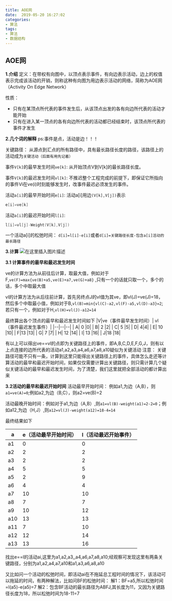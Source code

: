 ```yaml
---
title: AOE网
date:  2019-05-20 16:27:02
categories:
- 算法
tags:
- 算法
- 数据结构
---
```

## AOE网
**1.介绍**
定义：在带权有向图中，以顶点表示事件，有向边表示活动，边上的权值表示完成该活动的开销，则称这种有向图为用边表示活动的网络，简称为AOE网（Activity On Edge Network）

性质：

 - 只有在某顶点所代表的事件发生后，从该顶点出发的各有向边所代表的活动才能开始
 - 只有在进入某一顶点的各有向边所代表的活动都已经结束时，该顶点所代表的事件才发生

**2.几个词的解释**
ps:事件是点，活动是边！！！

关键路径：
从源点到汇点的所有路径中，具有最长路径长度的路径，该路径上的活动成为`关键活动（后面有用先记着）`

事件`V[k]`的最早发生时间`ve[k]`:
从开始顶点V到V[k]的最长路径长度。

事件`V[k]`的最迟发生时间`vl[k]`:
不推迟整个工程完成的前提下，即保证它所指向的事件Vi在ve(i)时刻能够发生时，改事件最迟必须发生的事件。

活动`a[i]`的最早开始时间`e[i]`:       活动a[i]用边`(V[k],V[j])`表示

```c++
e[i]=ve[k]
```

活动`a[i]`的最迟开始时间`l[i]`:

```c++
l[i]=vl[j]-Weight(V[k],V[j])
```

一个活动a[i]的松弛时间：
`d[i]=l[i]-e[i]`或者`d[i]=关键路径长度-包含a[i]活动的最长路径`

**3.计算**
![在这里插入图片描述](AOE网/20190519214237921.png)

**3.1 计算事件的最早和最迟发生时间**

ve的计算方法为从前往后计算，取最大值，例如对于F,`ve(F)=max{ve(B)+a5,ve(E)+a7,ve(G)+a8}` ,只有一个的话就只取一个，多个的话，多个中取最大值

vl的计算方法为从后往前计算，首先另终点J的vl值为其ve，即vl(J)=ve(J)=18，然后多个中取最小值，例如对于B,`vl(B)=min{vl(C)-a2,vl(F)-a5,vl(D)-a3}=2`;若只有一个，例如对于H,`vl(H)=vl(J)-a12=14`

最终算出各个顶点的最早和最迟发生时间如下
|V|ve（事件最早发生时间）| vl（事件最迟发生事件）|
|--|--|--|
|  A| 0 |0|
|  B| 2 |2|
| C| 5 |5|
|  D|  4|4|
| E| 10 |10|
|  F|13 |13|
| G| 7 |7|
|  H| 12 |14|
|  I| 13 |16|
|  J|18  |18|

有以上可以得出ve==vl的点即为关键路径上的事件，即A,B,C,D,E,F,G,J，则有以上点连接的边所代表的活动a1,a2,a3,a4,a6,a7,a8,a10疑似为关键活动
注意：
关键路径可能不只有一条，计算到这里只能得出关键路径上的事件，具体怎么走还等计算活动的最早和最迟开始时间，如果仅仅需要计算出关键路径，则只需计算几个疑似关键活动的最早和最迟发生时间，为了清楚，我们这里就把全部活动的都计算出来



**3.2活动的最早和最迟开始时间**
活动最早开始时间：  例如a1,为边（A,B），则`a1=ve(A)=0`;例如a2,为边（B,C），则a2=ve(B)=2

活动最晚开始时间：例如对于a1,为边（A,B）,则`a1=vl(B)-weight(a1)=2-2=0`；例如a12,为边（H,J）,则`a12=vl(J)-weight(a12)=18-4=14`

最终结果如下

|a|e（活动最早开始时间）| l（活动最迟开始事件）|
|--|--|--|
|  a1| 0 |0|
|  a2| 2 |2|
| a3| 2 |2|
|  a4|  5|5|
| a5 |2|9|
|  a6|4 |4|
| a7| 10|10|
|  a8| 7 |7|
|  a9| 10 |12|
|  a10|13 |13|
|  a11| 7 |10|
|  a12| 12 |14|
|  a13|13  |16|

找出e==l的活动ai,这里为a1,a2,a3,,a4,a6,a7,a8,a10;经观察可发现这里有两条关键路径，分别为a1,a2,a4,a7,a10和a1,a3,a6,a8,a10




又比如问一个活动的松弛时间，即活动ai在不拖延总工程时间的情况下，该活动可以拖延的时间，有两种解法，比如问BF的松弛时间：
解1：BF=a5,所以松弛时间=l(a5)-e(a5)=7
解2：包含BF活动的最长路径为ABFJ,其长度为11，又因为关键路径长度为18，所以松弛时间为18-11=7